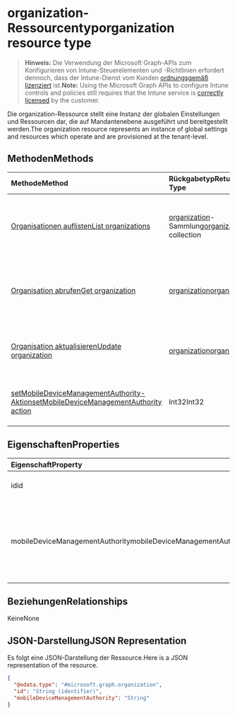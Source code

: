 # <a name="organization-resource-type"></a><span data-ttu-id="8e3ff-101">organization-Ressourcentyp</span><span class="sxs-lookup"><span data-stu-id="8e3ff-101">organization resource type</span></span>

> <span data-ttu-id="8e3ff-102">**Hinweis:** Die Verwendung der Microsoft Graph-APIs zum Konfigurieren von Intune-Steuerelementen und -Richtlinien erfordert dennoch, dass der Intune-Dienst vom Kunden [ordnungsgemäß lizenziert](https://go.microsoft.com/fwlink/?linkid=839381) ist.</span><span class="sxs-lookup"><span data-stu-id="8e3ff-102">**Note:** Using the Microsoft Graph APIs to configure Intune controls and policies still requires that the Intune service is [correctly licensed](https://go.microsoft.com/fwlink/?linkid=839381) by the customer.</span></span>

<span data-ttu-id="8e3ff-103">Die organization-Ressource stellt eine Instanz der globalen Einstellungen und Ressourcen dar, die auf Mandantenebene ausgeführt und bereitgestellt werden.</span><span class="sxs-lookup"><span data-stu-id="8e3ff-103">The organization resource represents an instance of global settings and resources which operate and are provisioned at the tenant-level.</span></span>
## <a name="methods"></a><span data-ttu-id="8e3ff-104">Methoden</span><span class="sxs-lookup"><span data-stu-id="8e3ff-104">Methods</span></span>
|<span data-ttu-id="8e3ff-105">Methode</span><span class="sxs-lookup"><span data-stu-id="8e3ff-105">Method</span></span>|<span data-ttu-id="8e3ff-106">Rückgabetyp</span><span class="sxs-lookup"><span data-stu-id="8e3ff-106">Return Type</span></span>|<span data-ttu-id="8e3ff-107">Beschreibung</span><span class="sxs-lookup"><span data-stu-id="8e3ff-107">Description</span></span>|
|:---|:---|:---|
|[<span data-ttu-id="8e3ff-108">Organisationen auflisten</span><span class="sxs-lookup"><span data-stu-id="8e3ff-108">List organizations</span></span>](../api/intune_onboarding_organization_list.md)|<span data-ttu-id="8e3ff-109">[organization](../resources/intune_onboarding_organization.md)-Sammlung</span><span class="sxs-lookup"><span data-stu-id="8e3ff-109">[organization](../resources/intune_onboarding_organization.md) collection</span></span>|<span data-ttu-id="8e3ff-110">Auflisten von Eigenschaften und Beziehungen der [organization](../resources/intune_onboarding_organization.md)-Objekte.</span><span class="sxs-lookup"><span data-stu-id="8e3ff-110">List properties and relationships of the [organization](../resources/intune_onboarding_organization.md) objects.</span></span>|
|[<span data-ttu-id="8e3ff-111">Organisation abrufen</span><span class="sxs-lookup"><span data-stu-id="8e3ff-111">Get organization</span></span>](../api/intune_onboarding_organization_get.md)|[<span data-ttu-id="8e3ff-112">organization</span><span class="sxs-lookup"><span data-stu-id="8e3ff-112">organization</span></span>](../resources/intune_onboarding_organization.md)|<span data-ttu-id="8e3ff-113">Dient zum Lesen der Eigenschaften und Beziehungen des [organization](../resources/intune_onboarding_organization.md)-Objekts.</span><span class="sxs-lookup"><span data-stu-id="8e3ff-113">Read properties and relationships of the [organization](../resources/intune_onboarding_organization.md) object.</span></span>|
|[<span data-ttu-id="8e3ff-114">Organisation aktualisieren</span><span class="sxs-lookup"><span data-stu-id="8e3ff-114">Update organization</span></span>](../api/intune_onboarding_organization_update.md)|[<span data-ttu-id="8e3ff-115">organization</span><span class="sxs-lookup"><span data-stu-id="8e3ff-115">organization</span></span>](../resources/intune_onboarding_organization.md)|<span data-ttu-id="8e3ff-116">Aktualisieren der Eigenschaften eines [organization](../resources/intune_onboarding_organization.md)-Objekts.</span><span class="sxs-lookup"><span data-stu-id="8e3ff-116">Update the properties of a [organization](../resources/intune_onboarding_organization.md) object.</span></span>|
|[<span data-ttu-id="8e3ff-117">setMobileDeviceManagementAuthority-Aktion</span><span class="sxs-lookup"><span data-stu-id="8e3ff-117">setMobileDeviceManagementAuthority action</span></span>](../api/intune_onboarding_organization_setmobiledevicemanagementauthority.md)|<span data-ttu-id="8e3ff-118">Int32</span><span class="sxs-lookup"><span data-stu-id="8e3ff-118">Int32</span></span>|<span data-ttu-id="8e3ff-119">Autorität für die Verwaltung mobiler Geräte festlegen</span><span class="sxs-lookup"><span data-stu-id="8e3ff-119">Set mobile device management authority</span></span>|

## <a name="properties"></a><span data-ttu-id="8e3ff-120">Eigenschaften</span><span class="sxs-lookup"><span data-stu-id="8e3ff-120">Properties</span></span>
|<span data-ttu-id="8e3ff-121">Eigenschaft</span><span class="sxs-lookup"><span data-stu-id="8e3ff-121">Property</span></span>|<span data-ttu-id="8e3ff-122">Typ</span><span class="sxs-lookup"><span data-stu-id="8e3ff-122">Type</span></span>|<span data-ttu-id="8e3ff-123">Beschreibung</span><span class="sxs-lookup"><span data-stu-id="8e3ff-123">Description</span></span>|
|:---|:---|:---|
|<span data-ttu-id="8e3ff-124">id</span><span class="sxs-lookup"><span data-stu-id="8e3ff-124">id</span></span>|<span data-ttu-id="8e3ff-125">String</span><span class="sxs-lookup"><span data-stu-id="8e3ff-125">String</span></span>|<span data-ttu-id="8e3ff-126">Die GUID für das Objekt.</span><span class="sxs-lookup"><span data-stu-id="8e3ff-126">The GUID for the object.</span></span>|
|<span data-ttu-id="8e3ff-127">mobileDeviceManagementAuthority</span><span class="sxs-lookup"><span data-stu-id="8e3ff-127">mobileDeviceManagementAuthority</span></span>|[<span data-ttu-id="8e3ff-128">mdmAuthority</span><span class="sxs-lookup"><span data-stu-id="8e3ff-128">mdmAuthority</span></span>](../resources/intune_onboarding_mdmauthority.md)|<span data-ttu-id="8e3ff-129">Autorität für die Verwaltung mobiler Geräte.</span><span class="sxs-lookup"><span data-stu-id="8e3ff-129">Mobile device management authority.</span></span> <span data-ttu-id="8e3ff-130">Mögliche Werte: `unknown`, `intune`, `sccm`, `office365`.</span><span class="sxs-lookup"><span data-stu-id="8e3ff-130">Possible values are: `unknown`, `intune`, `sccm`, `office365`.</span></span>|

## <a name="relationships"></a><span data-ttu-id="8e3ff-131">Beziehungen</span><span class="sxs-lookup"><span data-stu-id="8e3ff-131">Relationships</span></span>
<span data-ttu-id="8e3ff-132">Keine</span><span class="sxs-lookup"><span data-stu-id="8e3ff-132">None</span></span>
## <a name="json-representation"></a><span data-ttu-id="8e3ff-133">JSON-Darstellung</span><span class="sxs-lookup"><span data-stu-id="8e3ff-133">JSON Representation</span></span>
<span data-ttu-id="8e3ff-134">Es folgt eine JSON-Darstellung der Ressource.</span><span class="sxs-lookup"><span data-stu-id="8e3ff-134">Here is a JSON representation of the resource.</span></span>
<!-- {
  "blockType": "resource",
  "keyProperty": "id",
  "@odata.type": "microsoft.graph.organization"
}
-->
``` json
{
  "@odata.type": "#microsoft.graph.organization",
  "id": "String (identifier)",
  "mobileDeviceManagementAuthority": "String"
}
```


<!-- {
  "type": "#page.annotation",
  "suppressions": [

"Warning: Resource microsoft.graph.organization is defined in multiple files: /api-reference/v1.0/resources/intune_onboarding_organization.md, /api-reference/v1.0/resources/organization.md",

"Warning: Schema type organization has a different BaseType value microsoft.graph.directoryObject than the documentation .",

"Warning: Schema type organization has a different OpenType value False than the documentation True.",

"Warning: Resource organization has multiple declarations with mismatched OpenType declarations."

  ],

}
-->

